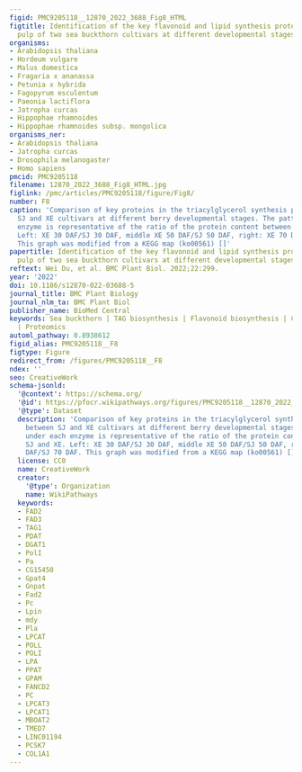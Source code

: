 ```yaml
---
figid: PMC9205118__12870_2022_3688_Fig8_HTML
figtitle: Identification of the key flavonoid and lipid synthesis proteins in the
  pulp of two sea buckthorn cultivars at different developmental stages
organisms:
- Arabidopsis thaliana
- Hordeum vulgare
- Malus domestica
- Fragaria x ananassa
- Petunia x hybrida
- Fagopyrum esculentum
- Paeonia lactiflora
- Jatropha curcas
- Hippophae rhamnoides
- Hippophae rhamnoides subsp. mongolica
organisms_ner:
- Arabidopsis thaliana
- Jatropha curcas
- Drosophila melanogaster
- Homo sapiens
pmcid: PMC9205118
filename: 12870_2022_3688_Fig8_HTML.jpg
figlink: /pmc/articles/PMC9205118/figure/Fig8/
number: F8
caption: 'Comparison of key proteins in the triacylglycerol synthesis pathway between
  SJ and XE cultivars at different berry developmental stages. The pattern under each
  enzyme is representative of the ratio of the protein content between SJ and XE.
  Left: XE 30 DAF/SJ 30 DAF, middle XE 50 DAF/SJ 50 DAF, right: XE 70 DAF/SJ 70 DAF.
  This graph was modified from a KEGG map (ko00561) []'
papertitle: Identification of the key flavonoid and lipid synthesis proteins in the
  pulp of two sea buckthorn cultivars at different developmental stages.
reftext: Wei Du, et al. BMC Plant Biol. 2022;22:299.
year: '2022'
doi: 10.1186/s12870-022-03688-5
journal_title: BMC Plant Biology
journal_nlm_ta: BMC Plant Biol
publisher_name: BioMed Central
keywords: Sea buckthorn | TAG biosynthesis | Flavonoid biosynthesis | Cultivar variation
  | Proteomics
automl_pathway: 0.8938612
figid_alias: PMC9205118__F8
figtype: Figure
redirect_from: /figures/PMC9205118__F8
ndex: ''
seo: CreativeWork
schema-jsonld:
  '@context': https://schema.org/
  '@id': https://pfocr.wikipathways.org/figures/PMC9205118__12870_2022_3688_Fig8_HTML.html
  '@type': Dataset
  description: 'Comparison of key proteins in the triacylglycerol synthesis pathway
    between SJ and XE cultivars at different berry developmental stages. The pattern
    under each enzyme is representative of the ratio of the protein content between
    SJ and XE. Left: XE 30 DAF/SJ 30 DAF, middle XE 50 DAF/SJ 50 DAF, right: XE 70
    DAF/SJ 70 DAF. This graph was modified from a KEGG map (ko00561) []'
  license: CC0
  name: CreativeWork
  creator:
    '@type': Organization
    name: WikiPathways
  keywords:
  - FAD2
  - FAD3
  - TAG1
  - PDAT
  - DGAT1
  - PolI
  - Pa
  - CG15450
  - Gpat4
  - Gnpat
  - Fad2
  - Pc
  - Lpin
  - mdy
  - Pla
  - LPCAT
  - POLL
  - POLI
  - LPA
  - PPAT
  - GPAM
  - FANCD2
  - PC
  - LPCAT3
  - LPCAT1
  - MBOAT2
  - TMED7
  - LINC01194
  - PCSK7
  - COL1A1
---
```

